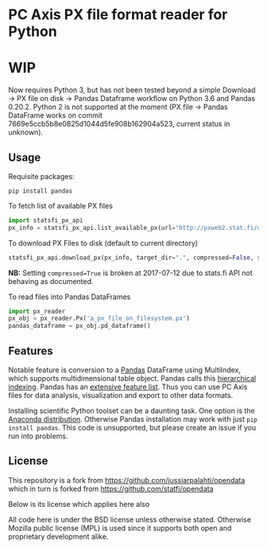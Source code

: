
# PC Axis PX file format reader for Python

# WIP

Now requires Python 3, but has not been tested beyond a simple Download -> PX file on disk -> Pandas Dataframe workflow on Python 3.6 and Pandas 0.20.2. Python 2 is not supported at the moment (PX file -> Pandas DataFrame works on commit 7669e5ccb5b8e0825d1044d5fe908b162904a523, current status in unknown).

## Usage

Requisite packages:

```
pip install pandas
```

To fetch list of available PX files
```python
import statsfi_px_api
px_info = statsfi_px_api.list_available_px(url="http://pxweb2.stat.fi/database/StatFin/StatFin_rap.csv")
```

To download PX Files to disk (default to current directory)
```python
statsfi_px_api.download_px(px_info, target_dir=".", compressed=False, sleep=1)
```
**NB:** Setting `compressed=True` is broken at 2017-07-12 due to stats.fi API not behaving as documented.

To read files into Pandas DataFrames
```python
import px_reader
px_obj = px_reader.Px('a_px_file_on_filesystem.px')
pandas_dataframe = px_obj.pd_dataframe()
```

## Features

Notable feature is conversion to a [Pandas][pandas] DataFrame using MultiIndex, which supports multidimensional table object. Pandas calls this [hierarchical indexing][pandas indexing]. Pandas has an [extensive feature list][pandas features]. Thus you can use PC Axis files for data analysis, visualization and export to other data formats.

Installing scientific Python toolset can be a daunting task. One option is the [Anaconda distribution][anaconda]. Otherwise Pandas installation may work with just `pip install pandas`. This code is unsupported, but please create an issue if you run into problems.

[anaconda]: http://continuum.io/downloads.html
[pandas]: http://pandas.pydata.org/
[pandas features]: http://pandas.pydata.org/#library-highlights
[pandas indexing]: http://pandas.pydata.org/pandas-docs/stable/indexing.html#hierarchical-indexing-multiindex

License
-------

This repository is a fork from https://github.com/jussiarpalahti/opendata which in turn is forked from https://github.com/statfi/opendata 

Below is its license which applies here also

All code here is under the BSD license unless otherwise stated. Otherwise Mozilla public license (MPL) is used since it supports both open and proprietary development alike.
